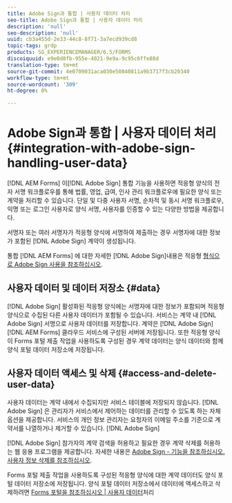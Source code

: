 ```yaml
---
title: Adobe Sign과 통합 | 사용자 데이터 처리
seo-title: Adobe Sign과 통합 | 사용자 데이터 처리
description: 'null'
seo-description: 'null'
uuid: cb3a455d-2e33-44c8-8f71-3a7ecd939cd8
topic-tags: grdp
products: SG_EXPERIENCEMANAGER/6.5/FORMS
discoiquuid: e9e0d8fb-955e-4021-9e9a-9c95c6ffe88d
translation-type: tm+mt
source-git-commit: 4e0709031aca030e50840811a9b3717f3cb20340
workflow-type: tm+mt
source-wordcount: '309'
ht-degree: 0%

---
```



# Adobe Sign과 통합 | 사용자 데이터 처리 {#integration-with-adobe-sign-handling-user-data}

[!DNL AEM Forms] 이[!DNL  Adobe Sign] 통합 기능을 사용하면 적응형 양식의 전자 서명 워크플로우를 통해 법률, 영업, 급여, 인사 관리 워크플로우에 필요한 양식 또는 계약을 처리할 수 있습니다. 단일 및 다중 사용자 서명, 순차적 및 동시 서명 워크플로우, 익명 또는 로그인 사용자로 양식 서명, 사용자를 인증할 수 있는 다양한 방법을 제공합니다.

서명자 또는 여러 서명자가 적응형 양식에 서명하여 제출하는 경우 서명자에 대한 정보가 포함된 [!DNL Adobe Sign] 계약이 생성됩니다.

통합 [!DNL AEM Forms] 에 대한 자세한 [!DNL Adobe Sign]내용은 적응형 [형식으로 Adobe Sign 사용을 참조하십시오](/help/forms/using/working-with-adobe-sign.md).

## 사용자 데이터 및 데이터 저장소 {#data}

[!DNL Adobe Sign] 활성화된 적응형 양식에는 서명자에 대한 정보가 포함되며 적응형 양식으로 수집된 다른 사용자 데이터가 포함될 수 있습니다. 서비스는 계약 내 [!DNL Adobe Sign] 서명으로 사용자 데이터를 저장합니다. 계약은 [!DNL Adobe Sign] [!DNL AEM Forms] 클라우드 서비스에 구성된 서버에 저장됩니다. 또한 적응형 양식이 Forms 포털 제출 작업을 사용하도록 구성된 경우 계약 데이터는 양식 데이터와 함께 양식 포털 데이터 저장소에 저장됩니다.

## 사용자 데이터 액세스 및 삭제 {#access-and-delete-user-data}

사용자 데이터는 계약 내에서 수집되지만 서비스 테이블에 저장되지 않습니다. [!DNL Adobe Sign] 은 관리자가 서비스에서 제어하는 데이터를 관리할 수 있도록 하는 자체 옵션을 제공합니다. 서비스의 개인 정보 관리자는 요청자의 이메일 주소를 기준으로 계약서를 나열하거나 제거할 수 있습니다. [!DNL Adobe Sign]

[!DNL Adobe Sign] 참가자의 계약 검색을 허용하고 필요한 경우 계약 삭제를 허용하는 웹 응용 프로그램을 제공합니다. 자세한 내용은 [Adobe Sign - 기능을 참조하십시오.사용자 정보 삭제를 참조하십시오](https://helpx.adobe.com/sign/help/adobesign_gdpr_user_deletion.html).

Forms 포털 제출 작업을 사용하도록 구성된 적응형 양식에 대한 계약 데이터도 양식 포털 데이터 저장소에 저장됩니다. 양식 포털 데이터 저장소에서 데이터에 액세스하고 삭제하려면 [Forms 포털을 참조하십시오 | 사용자 데이터](/help/forms/using/forms-portal-handling-user-data.md)처리

